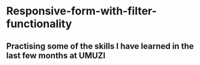# Responsive-form-with-filter-functionality

## Practising some of the skills I have learned in the last few months at UMUZI
